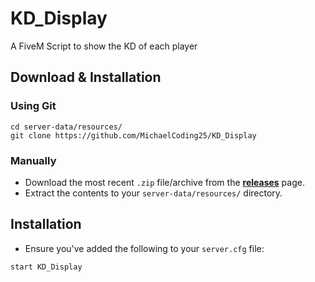 # KD_Display
 A FiveM Script to show the KD of each player

## Download & Installation

### Using Git
 ```
 cd server-data/resources/
 git clone https://github.com/MichaelCoding25/KD_Display
 ```

### Manually
 - Download the most recent `.zip` file/archive from the **[releases](https://github.com/MichaelCoding25/KD_Display/releases)** page.
 - Extract the contents to your `server-data/resources/` directory.

## Installation
 - Ensure you've added the following to your `server.cfg` file:
 ```
 start KD_Display
 ```